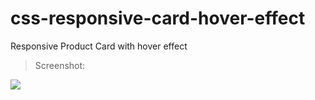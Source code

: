 # css-responsive-card-hover-effect
 Responsive Product Card with hover effect

> Screenshot:

<img src="../assets/images/responsive-product-card-with-hover-effect-default-state.png">